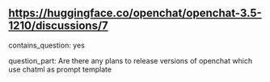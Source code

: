 ## https://huggingface.co/openchat/openchat-3.5-1210/discussions/7

contains_question: yes

question_part: Are there any plans to release versions of openchat which use chatml as prompt template